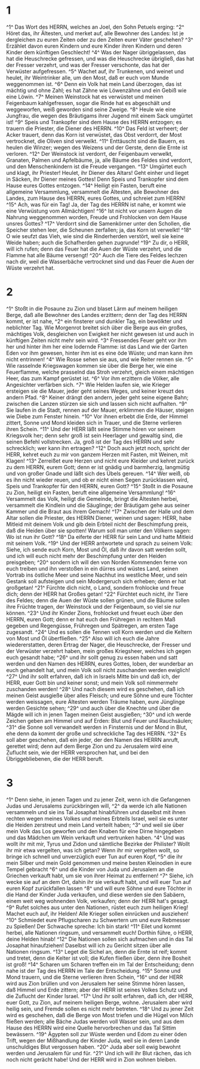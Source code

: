 # 1 
^1^ Das Wort des HERRN, welches an Joel, den Sohn Petuels erging: ^2^ Höret das, ihr Ältesten, und merket auf, alle Bewohner des Landes: Ist je dergleichen zu euren Zeiten oder zu den Zeiten eurer Väter geschehen? ^3^ Erzählet davon euren Kindern und eure Kinder ihren Kindern und deren Kinder dem künftigen Geschlecht! ^4^ Was der Nager übriggelassen, das hat die Heuschrecke gefressen, und was die Heuschrecke übrigließ, das hat der Fresser verzehrt, und was der Fresser verschonte, das hat der Verwüster aufgefressen. ^5^ Wachet auf, ihr Trunkenen, und weinet und heulet, ihr Weintrinker alle, um den Most, daß er euch vom Munde weggenommen ist. ^6^ Denn ein Volk hat mein Land überzogen, das ist mächtig und ohne Zahl; es hat Zähne wie Löwenzähne und ein Gebiß wie eine Löwin. ^7^ Meinen Weinstock hat es verwüstet und meinen Feigenbaum kahlgefressen, sogar die Rinde hat es abgeschält und weggeworfen, weiß geworden sind seine Zweige. ^8^ Heule wie eine Jungfrau, die wegen des Bräutigams ihrer Jugend mit einem Sack umgürtet ist! ^9^ Speis und Trankopfer sind dem Hause des HERRN entzogen; es trauern die Priester, die Diener des HERRN. ^10^ Das Feld ist verheert; der Acker trauert, denn das Korn ist verwüstet, das Obst verdorrt, der Most vertrocknet, die Oliven sind verwelkt. ^11^ Enttäuscht sind die Bauern, es heulen die Winzer; wegen des Weizens und der Gerste, denn die Ernte ist verloren. ^12^ Der Weinstock ist verdorrt, der Feigenbaum verwelkt, Granaten, Palmen und Apfelbäume, ja, alle Bäume des Feldes sind verdorrt, und den Menschenkindern ist die Freude vergangen. ^13^ Umgürtet euch und klagt, ihr Priester! Heulet, ihr Diener des Altars! Geht einher und lieget in Säcken, ihr Diener meines Gottes! Denn Speis und Trankopfer sind dem Hause eures Gottes entzogen. ^14^ Heiligt ein Fasten, beruft eine allgemeine Versammlung, versammelt die Ältesten, alle Bewohner des Landes, zum Hause des HERRN, eures Gottes, und schreiet zum HERRN! ^15^ Ach, was für ein Tag! Ja, der Tag des HERRN ist nahe, er kommt wie eine Verwüstung vom Allmächtigen! ^16^ Ist nicht vor unsern Augen die Nahrung weggenommen worden, Freude und Frohlocken von dem Hause unsres Gottes? ^17^ Verdorrt sind die Samenkörner unter den Schollen, die Speicher stehen leer, die Scheunen zerfallen; ja, das Korn ist verwelkt! ^18^ O wie seufzt das Vieh, wie sind die Rinderherden verstört, weil sie keine Weide haben; auch die Schafherden gehen zugrunde! ^19^ Zu dir, o HERR, will ich rufen; denn das Feuer hat die Auen der Wüste verzehrt, und die Flamme hat alle Bäume versengt! ^20^ Auch die Tiere des Feldes lechzen nach dir, weil die Wasserbäche vertrocknet sind und das Feuer die Auen der Wüste verzehrt hat. 

# 2 
^1^ Stoßt in die Posaune zu Zion und blaset Lärm auf meinem heiligen Berge, daß alle Bewohner des Landes erzittern; denn der Tag des HERRN kommt, er ist nahe, ^2^ ein finsterer und dunkler Tag, ein bewölkter und neblichter Tag. Wie Morgenrot breitet sich über die Berge aus ein großes, mächtiges Volk, desgleichen von Ewigkeit her nicht gewesen ist und auch in künftigen Zeiten nicht mehr sein wird. ^3^ Fressendes Feuer geht vor ihm her und hinter ihm her eine lodernde Flamme: ist das Land wie der Garten Eden vor ihm gewesen, hinter ihm ist es eine öde Wüste; und man kann ihm nicht entrinnen! ^4^ Wie Rosse sehen sie aus, und wie Reiter rennen sie. ^5^ Wie rasselnde Kriegswagen kommen sie über die Berge her, wie eine Feuerflamme, welche prasselnd das Stroh verzehrt, gleich einem mächtigen Heer, das zum Kampf gerüstet ist. ^6^ Vor ihm erzittern die Völker, alle Angesichter verfärben sich. ^7^ Wie Helden laufen sie, wie Krieger ersteigen sie die Mauer, jeder geht seines Weges, und keiner kreuzt des andern Pfad. ^8^ Keiner drängt den andern, jeder geht seine eigene Bahn; zwischen die Lanzen stürzen sie sich und lassen sich nicht aufhalten. ^9^ Sie laufen in die Stadt, rennen auf der Mauer, erklimmen die Häuser, steigen wie Diebe zum Fenster hinein. ^10^ Vor ihnen erbebt die Erde, der Himmel zittert, Sonne und Mond kleiden sich in Trauer, und die Sterne verlieren ihren Schein. ^11^ Und der HERR läßt seine Stimme hören vor seinem Kriegsvolk her; denn sehr groß ist sein Heerlager und gewaltig sind, die seinen Befehl vollstrecken. Ja, groß ist der Tag des HERRN und sehr schrecklich; wer kann ihn ertragen? ^12^ Doch auch jetzt noch, spricht der HERR, kehret euch zu mir von ganzem Herzen mit Fasten, mit Weinen, mit Klagen! ^13^ Zerreißet eure Herzen und nicht eure Kleider und kehret zurück zu dem HERRN, eurem Gott; denn er ist gnädig und barmherzig, langmütig und von großer Gnade und läßt sich des Übels gereuen. ^14^ Wer weiß, ob es ihn nicht wieder reuen, und ob er nicht einen Segen zurücklassen wird, Speis und Trankopfer für den HERRN, euren Gott? ^15^ Stoßt in die Posaune zu Zion, heiligt ein Fasten, beruft eine allgemeine Versammlung! ^16^ Versammelt das Volk, heiligt die Gemeinde, bringt die Ältesten herbei, versammelt die Kindlein und die Säuglinge; der Bräutigam gehe aus seiner Kammer und die Braut aus ihrem Gemach! ^17^ Zwischen der Halle und dem Altar sollen die Priester, des HERRN Diener, weinen und sagen: HERR, habe Mitleid mit deinem Volk und gib dein Erbteil nicht der Beschimpfung preis, daß die Heiden über sie spotten! Warum soll man unter den Völkern sagen: Wo ist nun ihr Gott? ^18^ Da eiferte der HERR für sein Land und hatte Mitleid mit seinem Volk. ^19^ Und der HERR antwortete und sprach zu seinem Volk: Siehe, ich sende euch Korn, Most und Öl, daß ihr davon satt werden sollt, und ich will euch nicht mehr der Beschimpfung unter den Heiden preisgeben; ^20^ sondern ich will den von Norden Kommenden ferne von euch treiben und ihn verstoßen in ein dürres und wüstes Land, seinen Vortrab ins östliche Meer und seine Nachhut ins westliche Meer, und sein Gestank soll aufsteigen und sein Modergeruch sich erheben; denn er hat großgetan! ^21^ Fürchte dich nicht, o Land, sondern frohlocke und freue dich; denn der HERR hat Großes getan! ^22^ Fürchtet euch nicht, ihr Tiere des Feldes; denn die Auen der Wüste sollen grünen, und die Bäume sollen ihre Früchte tragen, der Weinstock und der Feigenbaum, so viel sie nur können. ^23^ Und ihr Kinder Zions, frohlocket und freuet euch über den HERRN, euren Gott; denn er hat euch den Frühregen in rechtem Maß gegeben und Regengüsse, Frühregen und Spätregen, am ersten Tage zugesandt. ^24^ Und es sollen die Tennen voll Korn werden und die Keltern von Most und Öl überfließen. ^25^ Also will ich euch die Jahre wiedererstatten, deren Ertrag der Nager, die Heuschrecke, der Fresser und der Verwüster verzehrt haben, mein großes Kriegsheer, welches ich gegen euch gesandt habe; ^26^ und ihr sollt genug zu essen haben und satt werden und den Namen des HERRN, eures Gottes, loben, der wunderbar an euch gehandelt hat, und mein Volk soll nicht zuschanden werden ewiglich! ^27^ Und ihr sollt erfahren, daß ich in Israels Mitte bin und daß ich, der HERR, euer Gott bin und keiner sonst; und mein Volk soll nimmermehr zuschanden werden! ^28^ Und nach diesem wird es geschehen, daß ich meinen Geist ausgieße über alles Fleisch; und eure Söhne und eure Töchter werden weissagen, eure Ältesten werden Träume haben, eure Jünglinge werden Gesichte sehen; ^29^ und auch über die Knechte und über die Mägde will ich in jenen Tagen meinen Geist ausgießen; ^30^ und ich werde Zeichen geben am Himmel und auf Erden: Blut und Feuer und Rauchsäulen; ^31^ die Sonne soll verwandelt werden in Finsternis und der Mond in Blut, ehe denn da kommt der große und schreckliche Tag des HERRN. ^32^ Es soll aber geschehen, daß ein jeder, der den Namen des HERRN anruft, gerettet wird; denn auf dem Berge Zion und zu Jerusalem wird eine Zuflucht sein, wie der HERR versprochen hat, und bei den Übriggebliebenen, die der HERR beruft. 

# 3 
^1^ Denn siehe, in jenen Tagen und zu jener Zeit, wenn ich die Gefangenen Judas und Jerusalems zurückbringen will, ^2^ da werde ich alle Nationen versammeln und sie ins Tal Josaphat hinabführen und daselbst mit ihnen rechten wegen meines Volkes und meines Erbteils Israel, weil sie es unter die Heiden zerstreut und mein Land verteilt haben; ^3^ und weil sie über mein Volk das Los geworfen und den Knaben für eine Dirne hingegeben und das Mädchen um Wein verkauft und vertrunken haben. ^4^ Und was wollt ihr mit mir, Tyrus und Zidon und sämtliche Bezirke der Philister? Wollt ihr mir etwa vergelten, was ich getan? Wenn ihr mir vergelten wollt, so bringe ich schnell und unverzüglich euer Tun auf euren Kopf, ^5^ die ihr mein Silber und mein Gold genommen und meine besten Kleinodien in eure Tempel gebracht ^6^ und die Kinder von Juda und Jerusalem an die Griechen verkauft habt, um sie von ihrer Heimat zu entfernen! ^7^ Siehe, ich wecke sie auf an dem Ort, dahin ihr sie verkauft habt, und will euer Tun auf euren Kopf zurückfallen lassen ^8^ und will eure Söhne und eure Töchter in die Hand der Kinder Juda verkaufen, und diese werden sie den Sabäern, einem weit weg wohnenden Volk, verkaufen; denn der HERR hat's gesagt. ^9^ Rufet solches aus unter den Nationen, rüstet euch zum heiligen Krieg! Machet euch auf, ihr Helden! Alle Krieger sollen einrücken und ausziehen! ^10^ Schmiedet eure Pflugscharen zu Schwertern um und eure Rebmesser zu Spießen! Der Schwache spreche: Ich bin stark! ^11^ Eilet und kommt herbei, alle Nationen ringsum, und versammelt euch! Dorthin führe, o HERR, deine Helden hinab! ^12^ Die Nationen sollen sich aufmachen und in das Tal Josaphat hinaufziehen! Daselbst will ich zu Gericht sitzen über alle Nationen ringsum. ^13^ Leget die Sichel an, denn die Ernte ist reif; kommt und tretet, denn die Kelter ist voll; die Kufen fließen über, denn ihre Bosheit ist groß! ^14^ Scharen um Scharen treffen ein im Tal der Entscheidung; denn nahe ist der Tag des HERRN im Tale der Entscheidung. ^15^ Sonne und Mond trauern, und die Sterne verlieren ihren Schein, ^16^ und der HERR wird aus Zion brüllen und von Jerusalem her seine Stimme hören lassen, daß Himmel und Erde zittern; aber der HERR ist seines Volkes Schutz und die Zuflucht der Kinder Israel. ^17^ Und ihr sollt erfahren, daß ich, der HERR, euer Gott, zu Zion, auf meinem heiligen Berge, wohne. Jerusalem aber wird heilig sein, und Fremde sollen es nicht mehr betreten. ^18^ Und zu jener Zeit wird es geschehen, daß die Berge von Most triefen und die Hügel von Milch fließen werden; alle Bäche Judas werden voll Wasser sein, und aus dem Hause des HERRN wird eine Quelle hervorbrechen und das Tal Sittim bewässern. ^19^ Ägypten soll zur Wüste werden und Edom zu einer öden Trift, wegen der Mißhandlung der Kinder Juda, weil sie in deren Lande unschuldiges Blut vergossen haben. ^20^ Juda aber soll ewig bewohnt werden und Jerusalem für und für. ^21^ Und ich will ihr Blut rächen, das ich noch nicht gerächt habe! Und der HERR wird in Zion wohnen bleiben. 
